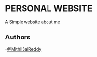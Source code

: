 # PERSONAL WEBSITE 
A Simple website about me 

## Authors 
-[@MithilSaiReddy](https://github.com/MithilSaiReddy)
